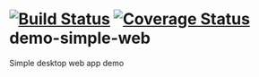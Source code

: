 [![Build Status](https://travis-ci.org/rzhilkibaev/demo-simple-web.png?branch=master)](https://travis-ci.org/rzhilkibaev/demo-simple-web)
[![Coverage Status](https://img.shields.io/coveralls/rzhilkibaev/demo-simple-web.svg)](https://coveralls.io/r/rzhilkibaev/demo-simple-web)
demo-simple-web
===============

Simple desktop web app demo
